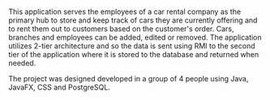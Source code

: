 This application serves the employees of a car rental company as the primary hub to store and keep track of cars they are currently offering and to rent them out to customers based on the customer's order. Cars, branches and employees can be added, edited or removed. The application utilizes 2-tier architecture and so the data is sent using RMI to the second tier of the application where it is stored to the database and returned when needed.

The project was designed developed in a group of 4 people using Java, JavaFX, CSS and PostgreSQL.
